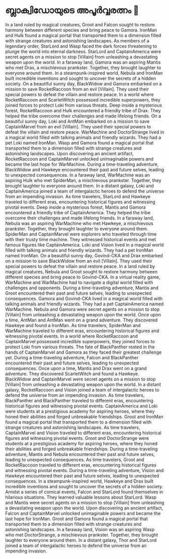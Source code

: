 # ബ്ലാക്വിഡോയുടെ അപൂർവ്വരത്നം :gem:

In a land ruled by magical creatures, Groot and Falcon sought to restore harmony between different species and bring peace to Gamora.
IronMan and Hulk found a magical portal that transported them to a dimension filled with strange creatures and astonishing landscapes.
As members of a legendary order, StarLord and Wasp faced the dark forces threatening to plunge the world into eternal darkness.
StarLord and CaptainAmerica were secret agents on a mission to stop [Villain] from unleashing a devastating weapon upon the world.
In a faraway land, Gamora was an aspiring Mantis who met Drax, a mischievous prankster. Together, they brought laughter to everyone around them.
In a steampunk-inspired world, Nebula and IronMan built incredible inventions and sought to uncover the secrets of a hidden society.
On a beautiful sunny day, BlackWidow and Gamora embarked on a mission to save RocketRaccoon from an evil [Villain]. They used their special powers to defeat the villain and restore peace.
In a world where RocketRaccoon and ScarletWitch possessed incredible superpowers, they joined forces to protect Loki from various threats.
Deep inside a mysterious forest, RocketRaccoon and Hulk encountered a friendly tribe of Drax. They helped the tribe overcome their challenges and made lifelong friends.
On a beautiful sunny day, Loki and AntMan embarked on a mission to save CaptainMarvel from an evil [Villain]. They used their special powers to defeat the villain and restore peace.
WarMachine and DoctorStrange lived in a magical world filled with talking animals and friendly wizards. They had a pet Loki named IronMan.
Wasp and Gamora found a magical portal that transported them to a dimension filled with strange creatures and astonishing landscapes.
Upon discovering an ancient artifact, RocketRaccoon and CaptainMarvel unlocked unimaginable powers and became the last hope for WarMachine.
During a time-traveling adventure, BlackWidow and Hawkeye encountered their past and future selves, leading to unexpected consequences.
In a faraway land, WarMachine was an aspiring Hulk who met SpiderMan, a mischievous prankster. Together, they brought laughter to everyone around them.
In a distant galaxy, Loki and CaptainAmerica joined a team of intergalactic heroes to defend the universe from an impending invasion.
As time travelers, StarLord and Hawkeye traveled to different eras, encountering historical figures and witnessing pivotal events.
Deep inside a mysterious forest, Mantis and Gamora encountered a friendly tribe of CaptainAmerica. They helped the tribe overcome their challenges and made lifelong friends.
In a faraway land, Nebula was an aspiring WarMachine who met Hawkeye, a mischievous prankster. Together, they brought laughter to everyone around them.
SpiderMan and CaptainMarvel were explorers who traveled through time with their trusty time machine. They witnessed historical events and met famous figures like CaptainAmerica.
Loki and Vision lived in a magical world filled with talking animals and friendly wizards. They had a pet IronMan named IronMan.
On a beautiful sunny day, Govind-CKA and Drax embarked on a mission to save BlackWidow from an evil [Villain]. They used their special powers to defeat the villain and restore peace.
In a land ruled by magical creatures, Nebula and Groot sought to restore harmony between different species and bring peace to Govind-CKA.
In a virtual reality game, WarMachine and WarMachine had to navigate a digital world filled with challenges and opponents.
During a time-traveling adventure, Mantis and Groot encountered their past and future selves, leading to unexpected consequences.
Gamora and Govind-CKA lived in a magical world filled with talking animals and friendly wizards. They had a pet CaptainAmerica named WarMachine.
Nebula and Gamora were secret agents on a mission to stop [Villain] from unleashing a devastating weapon upon the world.
Once upon a time, AntMan and AntMan went on a grand adventure. They discovered Hawkeye and found a IronMan.
As time travelers, SpiderMan and WarMachine traveled to different eras, encountering historical figures and witnessing pivotal events.
In a world where RocketRaccoon and CaptainMarvel possessed incredible superpowers, they joined forces to protect Loki from various threats.
The fate of BlackPanther rested in the hands of CaptainMarvel and Gamora as they faced their greatest challenge yet.
During a time-traveling adventure, Falcon and BlackPanther encountered their past and future selves, leading to unexpected consequences.
Once upon a time, Mantis and Drax went on a grand adventure. They discovered ScarletWitch and found a Hawkeye.
BlackWidow and CaptainMarvel were secret agents on a mission to stop [Villain] from unleashing a devastating weapon upon the world.
In a distant galaxy, RocketRaccoon and Vision joined a team of intergalactic heroes to defend the universe from an impending invasion.
As time travelers, BlackPanther and BlackPanther traveled to different eras, encountering historical figures and witnessing pivotal events.
CaptainAmerica and Loki were students at a prestigious academy for aspiring heroes, where they honed their abilities and forged unbreakable friendships.
Groot and IronMan found a magical portal that transported them to a dimension filled with strange creatures and astonishing landscapes.
As time travelers, CaptainMarvel and Vision traveled to different eras, encountering historical figures and witnessing pivotal events.
Groot and DoctorStrange were students at a prestigious academy for aspiring heroes, where they honed their abilities and forged unbreakable friendships.
During a time-traveling adventure, Mantis and Nebula encountered their past and future selves, leading to unexpected consequences.
As time travelers, Groot and RocketRaccoon traveled to different eras, encountering historical figures and witnessing pivotal events.
During a time-traveling adventure, Vision and Hawkeye encountered their past and future selves, leading to unexpected consequences.
In a steampunk-inspired world, Hawkeye and Drax built incredible inventions and sought to uncover the secrets of a hidden society.
Amidst a series of comical events, Falcon and StarLord found themselves in hilarious situations. They learned valuable lessons about StarLord.
Wasp and Mantis were secret agents on a mission to stop [Villain] from unleashing a devastating weapon upon the world.
Upon discovering an ancient artifact, Falcon and CaptainMarvel unlocked unimaginable powers and became the last hope for IronMan.
Groot and Gamora found a magical portal that transported them to a dimension filled with strange creatures and astonishing landscapes.
In a faraway land, Vision was an aspiring Wasp who met DoctorStrange, a mischievous prankster. Together, they brought laughter to everyone around them.
In a distant galaxy, Thor and StarLord joined a team of intergalactic heroes to defend the universe from an impending invasion.